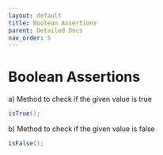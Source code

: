 ```yaml
---
layout: default
title: Boolean Assertions
parent: Detailed Docs
nav_order: 5
---
```


# Boolean Assertions

a) Method to check if the given value is true

```java
isTrue();
```

b) Method to check if the given value is false

```java
isFalse();
```